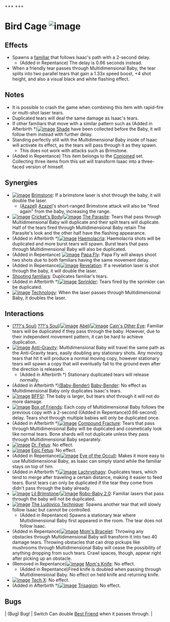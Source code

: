 +++
+++

 # Bird Cage ![image](/image/Bird_Cage.png) 


Effects
---------


* Spawns a [familiar](/wiki/Familiar "Familiar") that follows Isaac's path with a 2-second delay.
	+ (Added in Repentance) The delay is 0.66 seconds instead.
* When a friendly tear passes through Multidimensional Baby, the tear splits into two parallel tears that gain a 1.33x speed boost, +4 shot height, and also a visual black and white flashing effect.


Notes
-------


* It is possible to crash the game when combining this item with rapid-fire or multi-shot laser tears.
* Duplicated tears will deal the same damage as Isaac's tears.
* If other familiars that move with a similar pattern such as (Added in Afterbirth †)[![image](/image/Shade.png)](/wiki/Shade "Shade") [Shade](/wiki/Shade "Shade") have been collected before the Baby, it will follow them instead with further delay.
* Standing perfectly still with the Multidimensional Baby inside of Isaac will activate its effect, as the tears will pass through it as they spawn.
	+ This does not work with attacks such as Brimstone.
* (Added in Repentance) This item belongs to the [Conjoined](/wiki/Conjoined "Conjoined") set. Collecting three items from this set will transform Isaac into a three-faced version of himself.


Synergies
-----------


* [![image](/image/Brimstone.png)](/wiki/Brimstone "Brimstone") [Brimstone](/wiki/Brimstone "Brimstone"): If a brimstone laser is shot through the baby, it will double the laser.
	+ [(Azazel)](/wiki/Azazel "Azazel") [Azazel](/wiki/Azazel "Azazel")'s short-ranged Brimstone attack will also be "fired again" from the baby, increasing the range.
* [![image](/image/Cricket%27s_Body.png)](/wiki/Cricket%27s_Body "Cricket's Body") [Cricket's Body](/wiki/Cricket%27s_Body "Cricket's Body")/[![image](/image/The_Parasite.png)](/wiki/The_Parasite "The Parasite") [The Parasite](/wiki/The_Parasite "The Parasite"): Tears that pass through Multidimensional Baby will duplicate and their split tears will duplicate. Half of the tears fired through Multidimensional Baby retain The Parasite's look and the other half have the flashing appearance.
* (Added in Afterbirth †)[![image](/image/Haemolacria.png)](/wiki/Haemolacria "Haemolacria") [Haemolacria](/wiki/Haemolacria "Haemolacria"): Haemolacria shots will be duplicated and more burst tears will spawn. Burst tears that pass through Multidimensional Baby will also be duplicated.
* (Added in Repentance) [![image](/image/Papa_Fly.png)](/wiki/Papa_Fly "Papa Fly") [Papa Fly](/wiki/Papa_Fly "Papa Fly"): Papa Fly will always shoot two shots due to both familiars having the same movement delay.
* (Added in Repentance)[![image](/image/Revelation.png)](/wiki/Revelation "Revelation") [Revelation](/wiki/Revelation "Revelation"): If a revelation laser is shot through the baby, it will double the laser.
* [Shooting familiars](/wiki/Shooting_familiar "Shooting familiar"): Duplicates familiar's tears.
* (Added in Afterbirth †)[![image](/image/Sprinkler.png)](/wiki/Sprinkler "Sprinkler") [Sprinkler](/wiki/Sprinkler "Sprinkler"): Tears fired by the sprinkler can be duplicated.
* [![image](/image/Technology.png)](/wiki/Technology "Technology") [Technology](/wiki/Technology "Technology"): When the laser passes through Multidimensional Baby, it doubles the laser.


Interactions
--------------


* [(???'s Soul)](/wiki/%3F%3F%3F%27s_Soul "???'s Soul") [???'s Soul](/wiki/%3F%3F%3F%27s_Soul "???'s Soul")/[![image](/image/Abel.png)](/wiki/Abel "Abel") [Abel](/wiki/Abel "Abel")/[![image](/image/Cain%27s_Other_Eye.png)](/wiki/Cain%27s_Other_Eye "Cain's Other Eye") [Cain's Other Eye](/wiki/Cain%27s_Other_Eye "Cain's Other Eye"): Familiar tears will be duplicated if they pass through the baby. However, due to their independent movement pattern, it can be hard to achieve duplication.
* [![image](/image/Anti-Gravity.png)](/wiki/Anti-Gravity "Anti-Gravity") [Anti-Gravity](/wiki/Anti-Gravity "Anti-Gravity"): Multidimensional Baby will travel the same path as the Anti-Gravity tears, easily doubling any stationary shots. Any moving tears that hit it will produce a normal moving copy, however stationary tears will spawn a copy that will eventually fall to the ground even after the direction is released.
	+ (Added in Afterbirth †) Stationary duplicated tears will release normally.
* (Added in Afterbirth †)[(Baby-Bender)](/wiki/Baby-Bender "Baby-Bender") [Baby-Bender](/wiki/Baby-Bender "Baby-Bender"): No effect as Multidimensional Baby only duplicates Isaac's tears.
* [![image](/image/BFFS!.png)](/wiki/BFFS! "BFFS!") [BFFS!](/wiki/BFFS! "BFFS!"): The baby is larger, but tears shot through it will not do more damage.
* [![image](/image/Box_of_Friends.png)](/wiki/Box_of_Friends "Box of Friends") [Box of Friends](/wiki/Box_of_Friends "Box of Friends"): Each copy of Multidimensional Baby follows the previous copy with a 2-second ((Added in Repentance)0.66-second) delay. Tears shot through multiple babies will only be duplicated once.
* (Added in Afterbirth †)[![image](/image/Compound_Fracture.png)](/wiki/Compound_Fracture "Compound Fracture") [Compound Fracture](/wiki/Compound_Fracture "Compound Fracture"): Tears that pass through Multidimensional Baby will be duplicated and cosmetically look like normal tears. Bone shards will not duplicate unless they pass through Multidimensional Baby separately.
* [![image](/image/Dr._Fetus.png)](/wiki/Dr._Fetus "Dr. Fetus") [Dr. Fetus](/wiki/Dr._Fetus "Dr. Fetus"): No effect.
* [![image](/image/Epic_Fetus.png)](/wiki/Epic_Fetus "Epic Fetus") [Epic Fetus](/wiki/Epic_Fetus "Epic Fetus"): No effect.
* (Added in Repentance)[![image](/image/Eye_of_the_Occult.png)](/wiki/Eye_of_the_Occult "Eye of the Occult") [Eye of the Occult](/wiki/Eye_of_the_Occult "Eye of the Occult"): Makes it more easy to use Multidimensional Baby, as Isaac can simply stand while the familiar stays on top of him.
* (Added in Afterbirth †)[![image](/image/Lachryphagy.png)](/wiki/Lachryphagy "Lachryphagy") [Lachryphagy](/wiki/Lachryphagy "Lachryphagy"): Duplicates tears, which tend to merge after traveling a certain distance, making it easier to feed tears. Burst tears can only be duplicated if the tear they come from didn't pass through the baby already.
* [![image](/image/Lil_Brimstone.png)](/wiki/Lil_Brimstone "Lil Brimstone") [Lil Brimstone](/wiki/Lil_Brimstone "Lil Brimstone")/[![image](/image/Robo-Baby_2.0.png)](/wiki/Robo-Baby_2.0 "Robo-Baby 2.0") [Robo-Baby 2.0](/wiki/Robo-Baby_2.0 "Robo-Baby 2.0"): Familiar lasers that pass through the baby will not be duplicated.
* [![image](/image/The_Ludovico_Technique.png)](/wiki/The_Ludovico_Technique "The Ludovico Technique") [The Ludovico Technique](/wiki/The_Ludovico_Technique "The Ludovico Technique"): Spawns another tear that will slowly follow Isaac but cannot be controlled.
	+ (Added in Repentance) Spawns a stationary tear where Multidimensional Baby first appeared in the room. The tear does not follow Isaac.
* (Added in Repentance)[![image](/image/Mom%27s_Bracelet.png)](/wiki/Mom%27s_Bracelet "Mom's Bracelet") [Mom's Bracelet](/wiki/Mom%27s_Bracelet "Mom's Bracelet"): Throwing any obstacles through Multidimensional Baby will transform it into two 40 damage tears. Throwing obstacles that can drop pickups like mushrooms through Multidimensional Baby will cease the possibility of anything dropping from such tears. Crawl spaces, though, appear right after picking up an obstacle.
* (Removed in Repentance)[![image](/image/Mom%27s_Knife.png)](/wiki/Mom%27s_Knife "Mom's Knife") [Mom's Knife](/wiki/Mom%27s_Knife "Mom's Knife"): No effect.
	+ (Added in Repentance)Fired knife is doubled when passing through Multidimensional Baby. No effect on held knife and returning knife.
* [![image](/image/Tech_X.png)](/wiki/Tech_X "Tech X") [Tech X](/wiki/Tech_X "Tech X"): No effect.
* (Added in Afterbirth †)[![image](/image/Trisagion.png)](/wiki/Trisagion "Trisagion") [Trisagion](/wiki/Trisagion "Trisagion"): No effect.


Bugs
------




| (Bug) Bug!
 | Switch Can double [Best Friend](/wiki/Best_Friend "Best Friend") when it passes through.
 |


